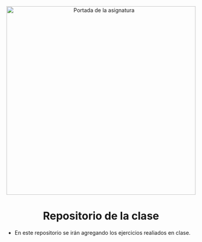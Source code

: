 <div align="center">

<img src = "https://campusvirtual.unah.edu.hn/pluginfile.php/1617349/course/overviewfiles/Tarjeta%20de%20Visita%20Disen%CC%83ador%20Web%20Ilustrado%20Amarillo%20%283%29.png" alt="Portada de la asignatura" width=500/>
  
# Repositorio de la clase
  
</div>

* En este repositorio se irán agregando los ejercicios realiados en clase.